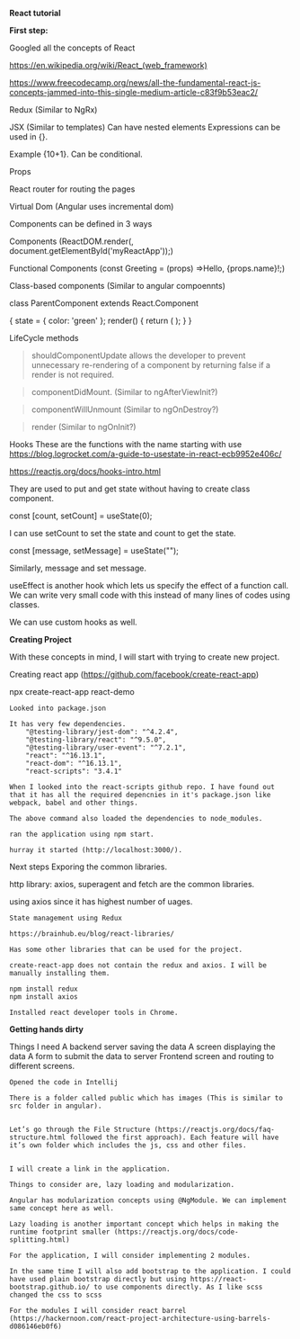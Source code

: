 **React tutorial**

**First step:**

Googled all the concepts of React

<https://en.wikipedia.org/wiki/React_(web_framework)>

<https://www.freecodecamp.org/news/all-the-fundamental-react-js-concepts-jammed-into-this-single-medium-article-c83f9b53eac2/>

Redux (Similar to NgRx)

JSX (Similar to templates) Can have nested elements Expressions can be used in
{}.

Example {10+1}. Can be conditional.

Props

React router for routing the pages

Virtual Dom (Angular uses incremental dom)

Components can be defined in 3 ways

Components (ReactDOM.render(, document.getElementById('myReactApp'));)

Functional Components (const Greeting = (props) =\>Hello, {props.name}!;)

Class-based components (Similar to angular compoennts)

class ParentComponent extends React.Component

{ state = { color: 'green' }; render() { return ( ); } }

LifeCycle methods

>   shouldComponentUpdate allows the developer to prevent unnecessary
>   re-rendering of a component by returning false if a render is not required.

>   componentDidMount. (Similar to ngAfterViewInit?)

>   componentWillUnmount (Similar to ngOnDestroy?)

>   render (Similar to ngOnInit?)

Hooks These are the functions with the name starting with use
<https://blog.logrocket.com/a-guide-to-usestate-in-react-ecb9952e406c/>

<https://reactjs.org/docs/hooks-intro.html>

They are used to put and get state without having to create class component.

const [count, setCount] = useState(0);

I can use setCount to set the state and count to get the state.

const [message, setMessage] = useState("");

Similarly, message and set message.

useEffect is another hook which lets us specify the effect of a function call.
We can write very small code with this instead of many lines of codes using
classes.

We can use custom hooks as well.

**Creating Project**

With these concepts in mind, I will start with trying to create new project.

Creating react app (<https://github.com/facebook/create-react-app>)

npx create-react-app react-demo

~~~~~~~~~~~~~~~~~~~~~~~~~~~~~~~~~~~~~~~~~~~~~~~~~~~~~~~~~~~~~~~~~~~~~~~~~~~~~~~~
Looked into package.json

It has very few dependencies.
    "@testing-library/jest-dom": "^4.2.4",
    "@testing-library/react": "^9.5.0",
    "@testing-library/user-event": "^7.2.1",
    "react": "^16.13.1",
    "react-dom": "^16.13.1",
    "react-scripts": "3.4.1"

When I looked into the react-scripts github repo. I have found out that it has all the required depencnies in it's package.json like webpack, babel and other things.

The above command also loaded the dependencies to node_modules.

ran the application using npm start. 
~~~~~~~~~~~~~~~~~~~~~~~~~~~~~~~~~~~~~~~~~~~~~~~~~~~~~~~~~~~~~~~~~~~~~~~~~~~~~~~~

~~~~~~~~~~~~~~~~~~~~~~~~~~~~~~~~~~~~~~~~~~~~~~~~~~~~~~~~~~~~~~~~~~~~~~~~~~~~~~~~
hurray it started (http://localhost:3000/).
~~~~~~~~~~~~~~~~~~~~~~~~~~~~~~~~~~~~~~~~~~~~~~~~~~~~~~~~~~~~~~~~~~~~~~~~~~~~~~~~

Next steps Exporing the common libraries.

http library: axios, superagent and fetch are the common libraries.

using axios since it has highest number of uages.

~~~~~~~~~~~~~~~~~~~~~~~~~~~~~~~~~~~~~~~~~~~~~~~~~~~~~~~~~~~~~~~~~~~~~~~~~~~~~~~~
State management using Redux

https://brainhub.eu/blog/react-libraries/
~~~~~~~~~~~~~~~~~~~~~~~~~~~~~~~~~~~~~~~~~~~~~~~~~~~~~~~~~~~~~~~~~~~~~~~~~~~~~~~~

~~~~~~~~~~~~~~~~~~~~~~~~~~~~~~~~~~~~~~~~~~~~~~~~~~~~~~~~~~~~~~~~~~~~~~~~~~~~~~~~
Has some other libraries that can be used for the project.

create-react-app does not contain the redux and axios. I will be manually installing them.

npm install redux
npm install axios

Installed react developer tools in Chrome.
~~~~~~~~~~~~~~~~~~~~~~~~~~~~~~~~~~~~~~~~~~~~~~~~~~~~~~~~~~~~~~~~~~~~~~~~~~~~~~~~

**Getting hands dirty**

Things I need A backend server saving the data A screen displaying the data A
form to submit the data to server Frontend screen and routing to different
screens.

~~~~~~~~~~~~~~~~~~~~~~~~~~~~~~~~~~~~~~~~~~~~~~~~~~~~~~~~~~~~~~~~~~~~~~~~~~~~~~~~
Opened the code in Intellij

There is a folder called public which has images (This is similar to src folder in angular).
~~~~~~~~~~~~~~~~~~~~~~~~~~~~~~~~~~~~~~~~~~~~~~~~~~~~~~~~~~~~~~~~~~~~~~~~~~~~~~~~

~~~~~~~~~~~~~~~~~~~~~~~~~~~~~~~~~~~~~~~~~~~~~~~~~~~~~~~~~~~~~~~~~~~~~~~~~~~~~~~~

~~~~~~~~~~~~~~~~~~~~~~~~~~~~~~~~~~~~~~~~~~~~~~~~~~~~~~~~~~~~~~~~~~~~~~~~~~~~~~~~

~~~~~~~~~~~~~~~~~~~~~~~~~~~~~~~~~~~~~~~~~~~~~~~~~~~~~~~~~~~~~~~~~~~~~~~~~~~~~~~~
Let’s go through the File Structure (https://reactjs.org/docs/faq-structure.html followed the first approach). Each feature will have it’s own folder which includes the js, css and other files.
~~~~~~~~~~~~~~~~~~~~~~~~~~~~~~~~~~~~~~~~~~~~~~~~~~~~~~~~~~~~~~~~~~~~~~~~~~~~~~~~

~~~~~~~~~~~~~~~~~~~~~~~~~~~~~~~~~~~~~~~~~~~~~~~~~~~~~~~~~~~~~~~~~~~~~~~~~~~~~~~~

~~~~~~~~~~~~~~~~~~~~~~~~~~~~~~~~~~~~~~~~~~~~~~~~~~~~~~~~~~~~~~~~~~~~~~~~~~~~~~~~

~~~~~~~~~~~~~~~~~~~~~~~~~~~~~~~~~~~~~~~~~~~~~~~~~~~~~~~~~~~~~~~~~~~~~~~~~~~~~~~~
I will create a link in the application.
~~~~~~~~~~~~~~~~~~~~~~~~~~~~~~~~~~~~~~~~~~~~~~~~~~~~~~~~~~~~~~~~~~~~~~~~~~~~~~~~

~~~~~~~~~~~~~~~~~~~~~~~~~~~~~~~~~~~~~~~~~~~~~~~~~~~~~~~~~~~~~~~~~~~~~~~~~~~~~~~~
Things to consider are, lazy loading and modularization.
~~~~~~~~~~~~~~~~~~~~~~~~~~~~~~~~~~~~~~~~~~~~~~~~~~~~~~~~~~~~~~~~~~~~~~~~~~~~~~~~

~~~~~~~~~~~~~~~~~~~~~~~~~~~~~~~~~~~~~~~~~~~~~~~~~~~~~~~~~~~~~~~~~~~~~~~~~~~~~~~~
Angular has modularization concepts using @NgModule. We can implement same concept here as well.
~~~~~~~~~~~~~~~~~~~~~~~~~~~~~~~~~~~~~~~~~~~~~~~~~~~~~~~~~~~~~~~~~~~~~~~~~~~~~~~~

~~~~~~~~~~~~~~~~~~~~~~~~~~~~~~~~~~~~~~~~~~~~~~~~~~~~~~~~~~~~~~~~~~~~~~~~~~~~~~~~
Lazy loading is another important concept which helps in making the runtime footprint smaller (https://reactjs.org/docs/code-splitting.html)
~~~~~~~~~~~~~~~~~~~~~~~~~~~~~~~~~~~~~~~~~~~~~~~~~~~~~~~~~~~~~~~~~~~~~~~~~~~~~~~~

~~~~~~~~~~~~~~~~~~~~~~~~~~~~~~~~~~~~~~~~~~~~~~~~~~~~~~~~~~~~~~~~~~~~~~~~~~~~~~~~
For the application, I will consider implementing 2 modules.
~~~~~~~~~~~~~~~~~~~~~~~~~~~~~~~~~~~~~~~~~~~~~~~~~~~~~~~~~~~~~~~~~~~~~~~~~~~~~~~~

~~~~~~~~~~~~~~~~~~~~~~~~~~~~~~~~~~~~~~~~~~~~~~~~~~~~~~~~~~~~~~~~~~~~~~~~~~~~~~~~
In the same time I will also add bootstrap to the application. I could have used plain bootstrap directly but using https://react-bootstrap.github.io/ to use components directly. As I like scss changed the css to scss
~~~~~~~~~~~~~~~~~~~~~~~~~~~~~~~~~~~~~~~~~~~~~~~~~~~~~~~~~~~~~~~~~~~~~~~~~~~~~~~~

~~~~~~~~~~~~~~~~~~~~~~~~~~~~~~~~~~~~~~~~~~~~~~~~~~~~~~~~~~~~~~~~~~~~~~~~~~~~~~~~
For the modules I will consider react barrel (https://hackernoon.com/react-project-architecture-using-barrels-d086146eb0f6)
~~~~~~~~~~~~~~~~~~~~~~~~~~~~~~~~~~~~~~~~~~~~~~~~~~~~~~~~~~~~~~~~~~~~~~~~~~~~~~~~
